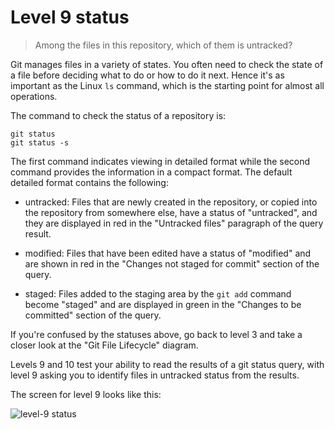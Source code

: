 
# Level 9 status

> Among the files in this repository, which of them is untracked?

Git manages files in a variety of states. You often need to check the state of a file before deciding what to do or how to do it next. Hence it's as important as the Linux `ls` command, which is the starting point for almost all operations.

The command to check the status of a repository is:

```shell
git status
git status -s
```

The first command indicates viewing in detailed format while the second command provides the information in a compact format. The default detailed format contains the following:

* untracked: Files that are newly created in the repository, or copied into the repository from somewhere else, have a status of "untracked", and they are displayed in red in the "Untracked files" paragraph of the query result.

* modified: Files that have been edited have a status of "modified" and are shown in red in the "Changes not staged for commit" section of the query.

* staged: Files added to the staging area by the `git add` command become "staged" and are displayed in green in the "Changes to be committed" section of the query.

If you're confused by the statuses above, go back to level 3 and take a closer look at the "Git File Lifecycle" diagram.

Levels 9 and 10 test your ability to read the results of a git status query, with level 9 asking you to identify files in untracked status from the results.

The screen for level 9 looks like this:

![level-9 status](images/level-9-status.png)
